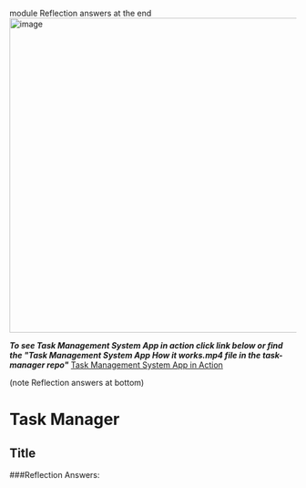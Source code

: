 module Reflection answers at the end 
<img width="552" alt="image" src="https://github.com/user-attachments/assets/fe87515b-53a3-4c45-84f3-a32caa178f33" />

***To see Task Management System App in action click link below or find the "Task Management System App How it works.mp4 file in the task-manager repo"***
[Task Management System App in Action]([https://github.com/FrancesReagan/character-counter/blob/main/how%20character%20counter%20works.mp4](https://github.com/FrancesReagan/task-manager/blob/main/public/Task%20Management%20%20System%20App%20How%20it%20works%20a.mp4))

(note Reflection answers at bottom)



# Task Manager




## Title

###Reflection Answers:



